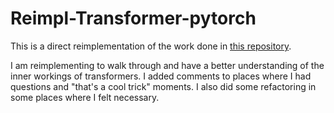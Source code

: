 # Reimpl-Transformer-pytorch

This is a direct reimplementation of the work done in [this repository](https://github.com/dreamgonfly/Transformer-pytorch).

I am reimplementing to walk through and have a better understanding of the inner workings of 
transformers. I added comments to places where I had questions and "that's a cool trick" moments. I also
did some refactoring in some places where I felt necessary.